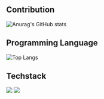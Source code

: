 ## Contribution
![Anurag's GitHub stats](https://github-readme-stats.vercel.app/api?username=9thanaphat&theme=tokyonight&show_icons=true)<br>
## Programming Language
![Top Langs](https://github-readme-stats.vercel.app/api/top-langs/?username=9thanaphat&theme=tokyonight&hide=roff)<br>
## Techstack
<img src="https://img.shields.io/badge/React-20232A?style=for-the-badge&logo=react&logoColor=61DAFB" />
<img src="https://img.shields.io/badge/React-20232A?style=for-the-badge&logo=react&logoColor=61DAFB](https://img.shields.io/badge/JavaScript-323330?style=for-the-badge&logo=javascript&logoColor=F7DF1E)" />

